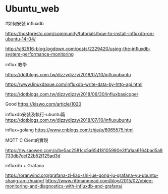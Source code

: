 # Ubuntu_web
#如何安裝 influxdb 

https://hostpresto.com/community/tutorials/how-to-install-influxdb-on-ubuntu-14-04/

http://sj82516-blog.logdown.com/posts/2229420/using-the-influxdb-system-performance-monitoring

influx 教學

https://dotblogs.com.tw/dizzydizzy/2018/07/10/influxubuntu

https://www.linuxdaxue.com/influxdb-write-data-by-http-api.html

https://dotblogs.com.tw/dizzydizzy/2018/06/30/influxbasicoper

Good
https://kiswo.com/article/1020

influxdb安裝及執行-ubuntu篇
https://dotblogs.com.tw/dizzydizzy/2018/07/10/influxubuntu

influx+golang
https://www.cnblogs.com/zhja/p/6065575.html

MQTT C Cient的實現

https://tw.saowen.com/a/be5ac2581cc5a65418105980e3ffa1aa6164bad5a8733db7cef22b52f125ad3d

influxdb + Grafana

https://oranwind.org/grafana-zi-liao-shi-jue-gong-ju-grafana-yu-ubuntu-shang-an-zhuang/
https://www.rittmanmead.com/blog/2015/02/obiee-monitoring-and-diagnostics-with-influxdb-and-grafana/
